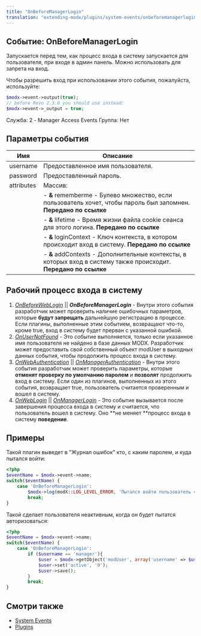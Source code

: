 ```yaml
---
title: "OnBeforeManagerLogin"
translation: "extending-modx/plugins/system-events/onbeforemanagerlogin"
---
```


## Событие: OnBeforeManagerLogin

Запускается перед тем, как процесс входа в систему запускается для пользователя, при входе в админ панель. Можно использовать для запрета на вход.

Чтобы разрешить вход при использовании этого события, пожалуйста, используйте:

``` php
$modx->event->output(true);
// before Revo 2.3.0 you should use instead:
$modx->event->_output = true;
```

Служба: 2 - Manager Access Events
Группа: Нет

## Параметры события

| Имя        | Описание                                                                                                          |
| ---------- | ----------------------------------------------------------------------------------------------------------------- |
| username   | Предоставленное имя пользователя.                                                                                 |
| password   | Предоставленный пароль.                                                                                           |
| attributes | Массив:                                                                                                           |
|            | - **&** rememberme - Булево множество, если пользователь хочет, чтобы пароль был запомнен. **Передано по ссылке** |
|            | - **&** lifetime - Время жизни файла cookie сеанса для этого логина. **Передано по ссылке**                       |
|            | - **&** loginContext - Ключ контекста, в котором происходит вход в систему. **Передано по ссылке**                |
|            | - **&** addContexts - Дополнительные контексты, в которых вход в систему также происходит. **Передано по ссылке** |

## Рабочий процесс входа в систему

1. _[_OnBeforeWebLogin_](extending-modx/plugins/system-events/onbeforeweblogin)_ || **_OnBeforeManagerLogin_** - Внутри этого события разработчик может проверить наличие ошибочных параметров, которые **будут запрещать** дальнейшую регистрацию в процессе. Если плагины, выполненные этим событием, возвращают что-то, кроме true, вход в систему будет прерван с указанной ошибкой.
2. _[OnUserNotFound](extending-modx/plugins/system-events/onusernotfound)_ - Это событие выполняется, только если указанное имя пользователя не найдено в базе данных MODX. Разработчик может предоставить свой собственный объект modUser в выходных данных события, чтобы продолжить процесс входа в систему.
3. _[OnWebAuthentication](extending-modx/plugins/system-events/onwebauthentication)_ || _[OnManagerAuthentication](hextending-modx/plugins/system-events/onmanagerauthentication)_ - Внутри этого события разработчик может проверить параметры, которые **отменят проверку по умолчанию паролем** и **позволят** продолжить вход в систему. Если один из плагинов, выполненных из этого события, возвращает true, пользователь считается проверенным и вошел в систему.
4. _[OnWebLogin](extending-modx/plugins/system-events/onweblogin)_ || _[OnManagerLogin](extending-modx/plugins/system-events/onmanagerlogin)_ - Это событие вызывается после завершения процесса входа в систему и считается, что пользователь вошел в систему. Оно **не меняет **процесс входа в систему **поведение**.

## Примеры

Такой плагин выведет в "Журнал ошибок" кто, с каким паролем, и куда пытался войти:

``` php
<?php
$eventName = $modx->event->name;
switch($eventName) {
    case 'OnBeforeManagerLogin':
        $modx->log(modX::LOG_LEVEL_ERROR, 'Пытался войти пользователь с именем '.$username.' и паролем '.$password.print_r($attributes));
        break;
}
```
                
Такой сделает пользователя неактивным, когда он будет пытатся авторизоваться:

``` php
<?php
$eventName = $modx->event->name;
switch($eventName) {
    case 'OnBeforeManagerLogin':
        if ($username == 'manager'){
            $user = $modx->getObject('modUser', array('username' => $username));
            $user->set('active', '0');
            $user->save();
        }
        break;
}
``` 

## Смотри также

- [System Events](extending-modx/plugins/system-events "System Events")
- [Plugins](extending-modx/plugins "Plugins")
